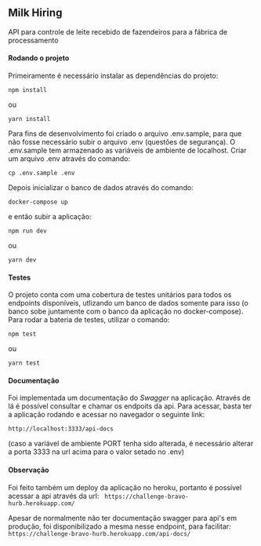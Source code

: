 ## Milk Hiring

API para controle de leite recebido de fazendeiros para a fábrica de processamento

#### Rodando o projeto

Primeiramente é necessário instalar as dependências do projeto:

`npm install`

ou

`yarn install`

Para fins de desenvolvimento foi criado o arquivo .env.sample, para que não fosse necessário subir o arquivo .env (questões de segurança). O .env.sample tem armazenado as variáveis de ambiente de localhost. Criar um arquivo .env através do comando:

`cp .env.sample .env`

Depois inicializar o banco de dados através do comando:

`docker-compose up`

e então subir a aplicação:

`npm run dev`

ou

`yarn dev`

#### Testes

O projeto conta com uma cobertura de testes unitários para todos os endpoints disponíveis, utlizando um banco de dados somente para isso (o banco sobe juntamente com o banco da aplicação no docker-compose). Para rodar a bateria de testes, utilizar o comando:

`npm test`

ou

`yarn test`

#### Documentação

Foi implementada um documentação do _Swagger_ na aplicação. Através de lá é possível consultar e chamar os endpoits da api. Para acessar, basta ter a aplicação rodando e acessar no navegador o seguinte link:

`http://localhost:3333/api-docs`

(caso a variável de ambiente PORT tenha sido alterada, é necessário alterar a porta 3333 na url acima para o valor setado no .env)

#### Observação

Foi feito também um deploy da aplicação no heroku, portanto é possível acessar a api através da url:
` https://challenge-bravo-hurb.herokuapp.com/`

Apesar de normalmente não ter documentação swagger para api's em produção, foi disponibilizado a mesma nesse endpoint, para facilitar:
`https://challenge-bravo-hurb.herokuapp.com/api-docs/`
